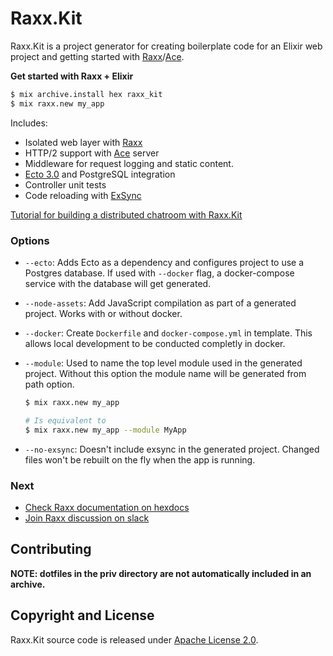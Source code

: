 # Raxx.Kit

Raxx.Kit is a project generator for creating boilerplate code for an Elixir web project and
getting started with [Raxx](https://github.com/crowdhailer/raxx)/[Ace](https://github.com/CrowdHailer/Ace).

**Get started with Raxx + Elixir**

```sh
$ mix archive.install hex raxx_kit
$ mix raxx.new my_app
```

Includes:

- Isolated web layer with [Raxx](https://github.com/crowdhailer/raxx)
- HTTP/2 support with [Ace](https://github.com/CrowdHailer/Ace) server
- Middleware for request logging and static content.
- [Ecto 3.0](https://github.com/elixir-ecto/ecto_sql) and PostgreSQL integration
- Controller unit tests
- Code reloading with [ExSync](https://github.com/falood/exsync)

[Tutorial for building a distributed chatroom with Raxx.Kit](http://crowdhailer.me/2018-05-01/building-a-distributed-chatroom-with-raxx-kit/)

### Options

- `--ecto`: Adds Ecto as a dependency and configures project to use
  a Postgres database. If used with `--docker` flag, a docker-compose service
  with the database will get generated.

- `--node-assets`: Add JavaScript compilation as part of a generated project.
  Works with or without docker.

- `--docker`: Create `Dockerfile` and `docker-compose.yml` in template.
  This allows local development to be conducted completly in docker.

- `--module`: Used to name the top level module used in the generated project.
  Without this option the module name will be generated from path option.

  ```sh
  $ mix raxx.new my_app

  # Is equivalent to
  $ mix raxx.new my_app --module MyApp
  ```

- `--no-exsync`: Doesn't include exsync in the generated project. Changed
  files won't be rebuilt on the fly when the app is running.

### Next

- [Check Raxx documentation on hexdocs](https://hexdocs.pm/raxx)
- [Join Raxx discussion on slack](https://elixir-lang.slack.com/messages/C56H3TBH8/)

## Contributing

**NOTE: dotfiles in the priv directory are not automatically included in an archive.**

## Copyright and License

Raxx.Kit source code is released under [Apache License 2.0](License).
